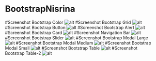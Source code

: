 # BootstrapNisrina
#Screenshot Bootstrap Color
![alt](https://github.com/Ardananisrina/BootstrapNisrina/blob/master/BootstrapColor.png?raw=true)
#Screenshot Bootstrap Grid
![alt](https://github.com/Ardananisrina/BootstrapNisrina/blob/master/BootstrapGrid.png?raw=true)
#Screenshot Bootstrap Button
![alt](https://github.com/Ardananisrina/BootstrapNisrina/blob/master/BootstrapButton.png?raw=true)
#Screenshot Bootstrap Alert
![alt](https://github.com/Ardananisrina/BootstrapNisrina/blob/master/BootstrapAlert.png?raw=true)
#Screenshot Bootstrap Card
![alt](https://github.com/Ardananisrina/BootstrapNisrina/blob/master/BootstrapCard.png?raw=true)
#Screenshot Navigation Bar
![alt](https://github.com/Ardananisrina/BootstrapNisrina/blob/master/NavigationBar.png?raw=true)
#Screenshot Bootstrap Slider
![alt](https://github.com/Ardananisrina/BootstrapNisrina/blob/master/BootstrapSlider.png?raw=true)
#Screenshot Bootstrap Modal Large
![alt](https://github.com/Ardananisrina/BootstrapNisrina/blob/master/BootstrapModal-1.png?raw=true)
#Screenshot Bootstrap Modal Medium
![alt](https://github.com/Ardananisrina/BootstrapNisrina/blob/master/BootstrapModal-2.png?raw=true)
#Screenshot Bootstrap Modal Small
![alt](https://github.com/Ardananisrina/BootstrapNisrina/blob/master/BootstrapModal-3.png?raw=true)
#Screenshot Bootstrap Table
![alt](https://github.com/Ardananisrina/BootstrapNisrina/blob/master/BootstrapTable-1.png?raw=true)
#Screenshot Bootstrap Table-2
![alt](https://github.com/Ardananisrina/BootstrapNisrina/blob/master/BootstrapTable-2.png?raw=true)
